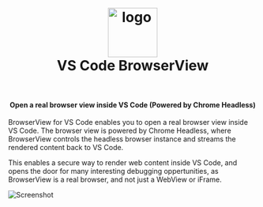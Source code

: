 <h1 align="center">
  <br />
    <img src="resources/icon.svg" alt="logo" width="100">
  <br />
  VS Code BrowserView
  <br />
  <br />
</h1>

<h4 align="center">Open a real browser view inside VS Code (Powered by Chrome Headless)</h4>

BrowserView for VS Code enables you to open a real browser view inside VS Code. The browser view is powered by Chrome Headless, where BrowserView controls the headless browser instance and streams the rendered content back to VS Code.

This enables a secure way to render web content inside VS Code, and opens the door for many interesting debugging oppertunities, as BrowserView is a real browser, and not just a WebView or iFrame.

![Screenshot](resources/screenshot.png)
